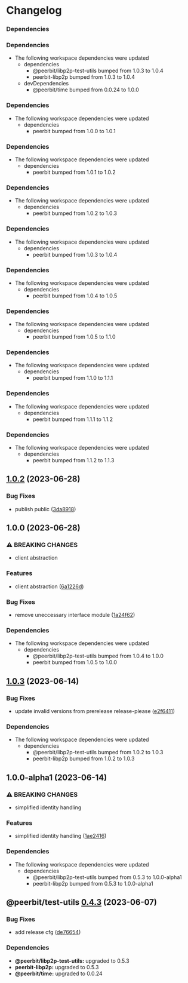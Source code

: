 # Changelog

### Dependencies



### Dependencies

* The following workspace dependencies were updated
  * dependencies
    * @peerbit/libp2p-test-utils bumped from 1.0.3 to 1.0.4
    * peerbit-libp2p bumped from 1.0.3 to 1.0.4
  * devDependencies
    * @peerbit/time bumped from 0.0.24 to 1.0.0

### Dependencies

* The following workspace dependencies were updated
  * dependencies
    * peerbit bumped from 1.0.0 to 1.0.1

### Dependencies

* The following workspace dependencies were updated
  * dependencies
    * peerbit bumped from 1.0.1 to 1.0.2

### Dependencies

* The following workspace dependencies were updated
  * dependencies
    * peerbit bumped from 1.0.2 to 1.0.3

### Dependencies

* The following workspace dependencies were updated
  * dependencies
    * peerbit bumped from 1.0.3 to 1.0.4

### Dependencies

* The following workspace dependencies were updated
  * dependencies
    * peerbit bumped from 1.0.4 to 1.0.5

### Dependencies

* The following workspace dependencies were updated
  * dependencies
    * peerbit bumped from 1.0.5 to 1.1.0

### Dependencies

* The following workspace dependencies were updated
  * dependencies
    * peerbit bumped from 1.1.0 to 1.1.1

### Dependencies

* The following workspace dependencies were updated
  * dependencies
    * peerbit bumped from 1.1.1 to 1.1.2

### Dependencies

* The following workspace dependencies were updated
  * dependencies
    * peerbit bumped from 1.1.2 to 1.1.3

## [1.0.2](https://github.com/dao-xyz/peerbit/compare/test-utils-v1.0.1...test-utils-v1.0.2) (2023-06-28)


### Bug Fixes

* publish public ([3da8918](https://github.com/dao-xyz/peerbit/commit/3da8918a851e5188dcb0dfb1a67e02389ab1927d))

## 1.0.0 (2023-06-28)


### ⚠ BREAKING CHANGES

* client abstraction

### Features

* client abstraction ([6a1226d](https://github.com/dao-xyz/peerbit/commit/6a1226d4f8fc6deb167bff86cf7bdd6227c01a6b))


### Bug Fixes

* remove uneccessary interface module ([1a24f62](https://github.com/dao-xyz/peerbit/commit/1a24f62f77fe6777628512fbb719bd78ad9080af))


### Dependencies

* The following workspace dependencies were updated
  * dependencies
    * @peerbit/libp2p-test-utils bumped from 1.0.4 to 1.0.0
    * peerbit bumped from 1.0.5 to 1.0.0

## [1.0.3](https://github.com/dao-xyz/peerbit/compare/@peerbit/test-utils-v1.0.1-alpha1...@peerbit/test-utils-v1.0.3) (2023-06-14)


### Bug Fixes

* update invalid versions from prerelease release-please ([e2f6411](https://github.com/dao-xyz/peerbit/commit/e2f6411d46edf6d36723ca1ea81d1e55a09d3cd4))


### Dependencies

* The following workspace dependencies were updated
  * dependencies
    * @peerbit/libp2p-test-utils bumped from 1.0.2 to 1.0.3
    * peerbit-libp2p bumped from 1.0.2 to 1.0.3

## 1.0.0-alpha1 (2023-06-14)


### ⚠ BREAKING CHANGES

* simplified identity handling

### Features

* simplified identity handling ([1ae2416](https://github.com/dao-xyz/peerbit/commit/1ae24168a5c8629b8f9d1c57eceed6abd4a15020))


### Dependencies

* The following workspace dependencies were updated
  * dependencies
    * @peerbit/libp2p-test-utils bumped from 0.5.3 to 1.0.0-alpha1
    * peerbit-libp2p bumped from 0.5.3 to 1.0.0-alpha1

## @peerbit/test-utils [0.4.3](https://github.com/dao-xyz/peerbit/compare/@peerbit/test-utils@0.4.2...@peerbit/test-utils@0.4.3) (2023-06-07)


### Bug Fixes

* add release cfg ([de76654](https://github.com/dao-xyz/peerbit/commit/de766548f8106804d319e8b51e9607f2a3f60726))





### Dependencies

* **@peerbit/libp2p-test-utils:** upgraded to 0.5.3
* **peerbit-libp2p:** upgraded to 0.5.3
* **@peerbit/time:** upgraded to 0.0.24
